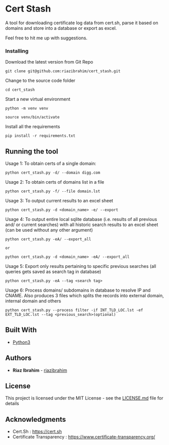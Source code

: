 # Cert Stash

A tool for downloading certificate log data from cert.sh, parse it based on domains and store into a database or export as excel.

Feel free to hit me up with suggestions.

### Installing


Download the latest version from Git Repo

```
git clone git@github.com:riazibrahim/cert_stash.git

```

Change to the source code folder

```
cd cert_stash

```
Start a new virtual environment

```
python -m venv venv

source venv/bin/activate

```

Install all the requirements

```
pip install -r requirements.txt

```

## Running the tool


Usage 1: To obtain certs of a single domain:
```
python cert_stash.py -d/ --domain digg.com
```
Usage 2: To obtain certs of domains list in a file
```
python cert_stash.py -f/ --file domain.lst
```
Usage 3: To output current results to an excel sheet
```
python cert_stash.py -d <domain_name> -e/ --export
```
Usage 4: To output entire local sqlite database (i.e. results of all previous and/ or current searches) with all historic search results to an excel sheet (can be used without any other argument)
```
python cert_stash.py -eA/ --export_all 

or

python cert_stash.py -d <domain_name> -eA/ --export_all
```
Usage 5: Export only results pertaining to specific previous searches (all queries gets saved as search tag in database)
```
python cert_stash.py -eA --tag <search tag>
```
Usage 6: Process domains/ subdomains in database to resolve IP and CNAME. Also produces 3 files which splits the records into external domain, internal domain and others
```
python cert_stash.py --process filter -if INT_TLD_LOC.lst -ef EXT_TLD_LOC.lst --tag <previous_search>(optional) 

```

## Built With

* [Python3](https://www.python.org/download/releases/3.0/) 


## Authors

* **Riaz Ibrahim** - [riazibrahim](https://github.com/https://github.com/riazibrahim/)

## License

This project is licensed under the MIT License - see the [LICENSE.md](LICENSE) file for details

## Acknowledgments

* Cert.Sh : https://cert.sh
* Certificate Transparency : https://www.certificate-transparency.org/